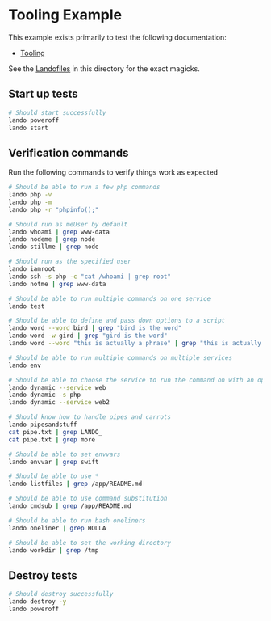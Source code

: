 Tooling Example
===============

This example exists primarily to test the following documentation:

* [Tooling](http://docs.devwithlando.io/config/tooling.html)

See the [Landofiles](http://docs.devwithlando.io/config/lando.html) in this directory for the exact magicks.

Start up tests
--------------

```bash
# Should start successfully
lando poweroff
lando start
```

Verification commands
---------------------

Run the following commands to verify things work as expected

```bash
# Should be able to run a few php commands
lando php -v
lando php -m
lando php -r "phpinfo();"

# Should run as meUser by default
lando whoami | grep www-data
lando nodeme | grep node
lando stillme | grep node

# Should run as the specified user
lando iamroot
lando ssh -s php -c "cat /whoami | grep root"
lando notme | grep www-data

# Should be able to run multiple commands on one service
lando test

# Should be able to define and pass down options to a script
lando word --word bird | grep "bird is the word"
lando word -w gird | grep "gird is the word"
lando word --word "this is actually a phrase" | grep "this is actually a phrase"

# Should be able to run multiple commands on multiple services
lando env

# Should be able to choose the service to run the command on with an option
lando dynamic --service web
lando dynamic -s php
lando dynamic --service web2

# Should know how to handle pipes and carrots
lando pipesandstuff
cat pipe.txt | grep LANDO_
cat pipe.txt | grep more

# Should be able to set envvars
lando envvar | grep swift

# Should be able to use *
lando listfiles | grep /app/README.md

# Should be able to use command substitution
lando cmdsub | grep /app/README.md

# Should be able to run bash oneliners
lando oneliner | grep HOLLA

# Should be able to set the working directory
lando workdir | grep /tmp
```

Destroy tests
-------------

```bash
# Should destroy successfully
lando destroy -y
lando poweroff
```
